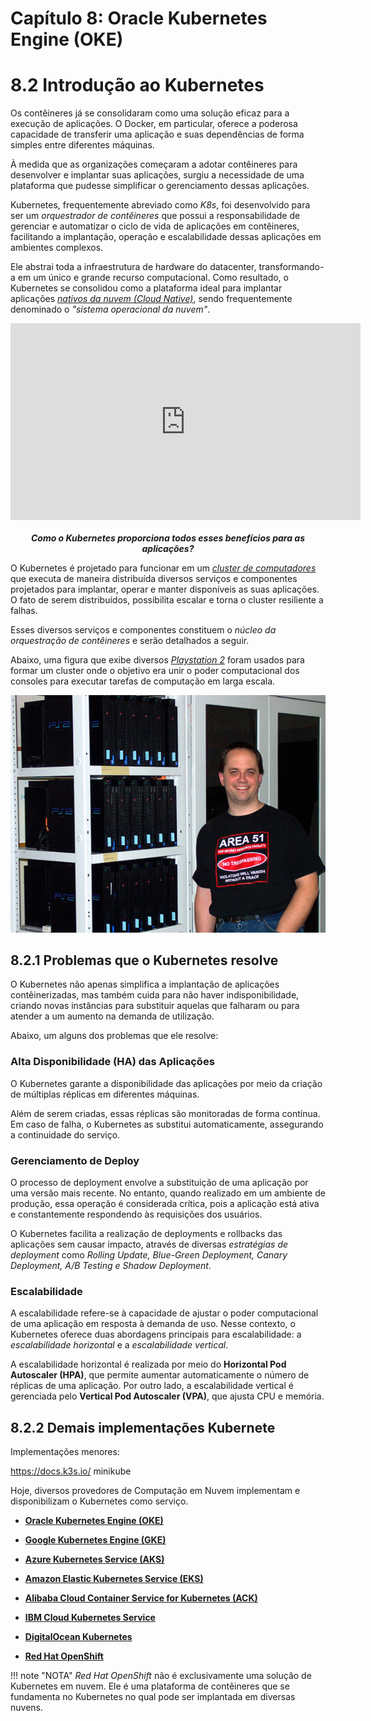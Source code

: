 # Capítulo 8: Oracle Kubernetes Engine (OKE)

# 8.2 Introdução ao Kubernetes

Os contêineres já se consolidaram como uma solução eficaz para a execução de aplicações. O Docker, em particular, oferece a poderosa capacidade de transferir uma aplicação e suas dependências de forma simples entre diferentes máquinas.

À medida que as organizações começaram a adotar contêineres para desenvolver e implantar suas aplicações, surgiu a necessidade de uma plataforma que pudesse simplificar o gerenciamento dessas aplicações.

Kubernetes, frequentemente abreviado como _K8s_, foi desenvolvido para ser um _orquestrador de contêineres_ que possui a responsabilidade de gerenciar e automatizar o ciclo de vida de aplicações em contêineres, facilitando a implantação, operação e escalabilidade dessas aplicações em ambientes complexos.

Ele abstrai toda a infraestrutura de hardware do datacenter, transformando-a em um único e grande recurso computacional. Como resultado, o Kubernetes se consolidou como a plataforma ideal para implantar aplicações _[nativos da nuvem (Cloud Native)](../capitulo-1/cloud-native.md)_, sendo frequentemente denominado o _"sistema operacional da nuvem"_.

<div align="center">
<iframe width="560" height="315" src="https://www.youtube.com/embed/ZoFbcxBcJfg?si=yuTfoDOPtfm_pu4z" title="YouTube video player" frameborder="0" allow="accelerometer; autoplay; clipboard-write; encrypted-media; gyroscope; picture-in-picture; web-share" referrerpolicy="strict-origin-when-cross-origin" allowfullscreen></iframe>
</div>
<br>
<div align="center">
 <b><em>Como o Kubernetes proporciona todos esses benefícios para as aplicações?</em></b>
</div>

O Kubernetes é projetado para funcionar em um _[cluster de computadores](https://pt.wikipedia.org/wiki/Cluster)_ que executa de maneira distribuída diversos serviços e componentes projetados para implantar, operar e manter disponíveis as suas aplicações. O fato de serem distribuídos, possibilita escalar e torna o cluster resiliente a falhas.

Esses diversos serviços e componentes constituem o _núcleo da orquestração de contêineres_ e serão detalhados a seguir.

Abaixo, uma figura que exibe diversos _[Playstation 2](https://www.ncsa.illinois.edu/playing-the-supercomputer-game/)_ foram usados para formar um cluster onde o objetivo era unir o poder computacional dos consoles para executar tarefas de computação em larga escala.

![alt_text](./img/ps2-cluster-1.png "Cluster de Playstation 2")

## 8.2.1 Problemas que o Kubernetes resolve

O Kubernetes não apenas simplifica a implantação de aplicações contêinerizadas, mas também cuida para não haver indisponibilidade, criando novas instâncias para substituir aquelas que falharam ou para atender a um aumento na demanda de utilização.

Abaixo, um alguns dos problemas que ele resolve:

### Alta Disponibilidade (HA) das Aplicações

O Kubernetes garante a disponibilidade das aplicações por meio da criação de múltiplas réplicas em diferentes máquinas.

Além de serem criadas, essas réplicas são monitoradas de forma contínua. Em caso de falha, o Kubernetes as substitui automaticamente, assegurando a continuidade do serviço.

### Gerenciamento de Deploy

O processo de deployment envolve a substituição de uma aplicação por uma versão mais recente. No entanto, quando realizado em um ambiente de produção, essa operação é considerada crítica, pois a aplicação está ativa e constantemente respondendo às requisições dos usuários.

O Kubernetes facilita a realização de deployments e rollbacks das aplicações sem causar impacto, através de diversas _estratégias de deployment_ como _Rolling Update, Blue-Green Deployment, Canary Deployment, A/B Testing e Shadow Deployment_.

### Escalabilidade

A escalabilidade refere-se à capacidade de ajustar o poder computacional de uma aplicação em resposta à demanda de uso. Nesse contexto, o Kubernetes oferece duas abordagens principais para escalabilidade: a _escalabilidade horizontal_ e a _escalabilidade vertical_.

A escalabilidade horizontal é realizada por meio do **Horizontal Pod Autoscaler (HPA)**, que permite aumentar automaticamente o número de réplicas de uma aplicação. Por outro lado, a escalabilidade vertical é gerenciada pelo **Vertical Pod Autoscaler (VPA)**, que ajusta CPU e memória.

## 8.2.2 Demais implementações Kubernete

Implementações menores:

https://docs.k3s.io/
minikube

Hoje, diversos provedores de Computação em Nuvem implementam e disponibilizam o Kubernetes como serviço.

- **[Oracle Kubernetes Engine (OKE)](https://docs.oracle.com/en-us/iaas/Content/ContEng/Concepts/contengoverview.htm)**
    
- **[Google Kubernetes Engine (GKE)](https://cloud.google.com/kubernetes-engine)**
    
- **[Azure Kubernetes Service (AKS)](https://learn.microsoft.com/en-us/azure/aks/what-is-aks)**

- **[Amazon Elastic Kubernetes Service (EKS)](https://docs.aws.amazon.com/eks/latest/userguide/what-is-eks.html)**
    
- **[Alibaba Cloud Container Service for Kubernetes (ACK)](https://www.alibabacloud.com/en/product/kubernetes)**

- **[IBM Cloud Kubernetes Service](https://www.ibm.com/products/kubernetes-service)**

- **[DigitalOcean Kubernetes](https://www.digitalocean.com/products/kubernetes)**

- **[Red Hat OpenShift](https://www.redhat.com/en/technologies/cloud-computing/openshift)**

!!! note "NOTA"
    _Red Hat OpenShift_ não é exclusivamente uma solução de Kubernetes em nuvem. Ele é uma plataforma de contêineres que se fundamenta no Kubernetes no qual pode ser implantada em diversas nuvens.